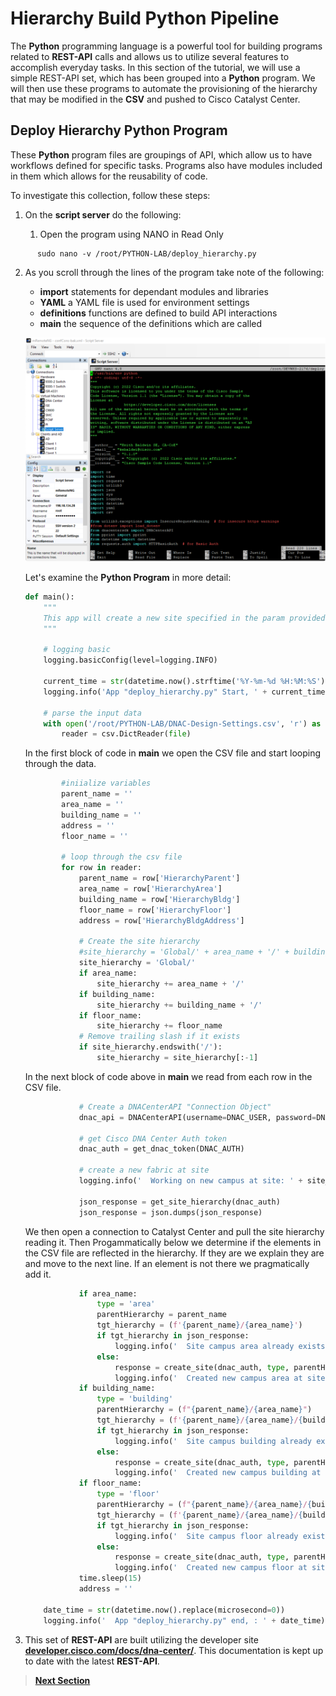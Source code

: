 # Hierarchy Build Python Pipeline

The **Python** programming language is a powerful tool for building programs related to **REST-API** calls and allows us to utilize several features to accomplish everyday tasks. In this section of the tutorial, we will use a simple REST-API set, which has been grouped into a **Python** program. We will then use these programs to automate the provisioning of the hierarchy that may be modified in the **CSV** and pushed to Cisco Catalyst Center.

## Deploy Hierarchy Python Program

These **Python** program files are groupings of API, which allow us to have workflows defined for specific tasks. Programs also have modules included in them which allows for the reusability of code. 

To investigate this collection, follow these steps:

1. On the **script server** do the following:

   1. Open the program using NANO in Read Only

```SHELL
      sudo nano -v /root/PYTHON-LAB/deploy_hierarchy.py
```

   2. As you scroll through the lines of the program take note of the following:

      - **import** statements for dependant modules and libraries
      - **YAML** a YAML file is used for environment settings
      - **definitions** functions are defined to build API interactions 
      - **main** the sequence of the definitions which are called

      ![json](./assets/hierarchy-python.png?raw=true "Import JSON")
   
      Let's examine the **Python Program** in more detail:

      ```py
      def main():
          """
          This app will create a new site specified in the param provided.
          """
      
          # logging basic
          logging.basicConfig(level=logging.INFO)
      
          current_time = str(datetime.now().strftime('%Y-%m-%d %H:%M:%S'))
          logging.info('App "deploy_hierarchy.py" Start, ' + current_time)
      
          # parse the input data
          with open('/root/PYTHON-LAB/DNAC-Design-Settings.csv', 'r') as file:
              reader = csv.DictReader(file)
      ```

      In the first block of code in **main** we open the CSV file and start looping through the data.

      ```py
              #iniialize variables
              parent_name = ''
              area_name = ''
              building_name = ''  
              address = ''   
              floor_name = ''
      
              # loop through the csv file
              for row in reader:
                  parent_name = row['HierarchyParent']
                  area_name = row['HierarchyArea']
                  building_name = row['HierarchyBldg']
                  floor_name = row['HierarchyFloor']
                  address = row['HierarchyBldgAddress']
      
                  # Create the site hierarchy
                  #site_hierarchy = 'Global/' + area_name + '/' + building_name + '/' + floor_name
                  site_hierarchy = 'Global/'
                  if area_name:
                      site_hierarchy += area_name + '/'
                  if building_name:
                      site_hierarchy += building_name + '/'
                  if floor_name:
                      site_hierarchy += floor_name
                  # Remove trailing slash if it exists
                  if site_hierarchy.endswith('/'):
                      site_hierarchy = site_hierarchy[:-1]
      ```

      In the next block of code above in **main** we read from each row in the CSV file.

      ```py           
                  # Create a DNACenterAPI "Connection Object"
                  dnac_api = DNACenterAPI(username=DNAC_USER, password=DNAC_PASS, base_url=DNAC_URL,          version='2.2.2.3', verify=False)
              
                  # get Cisco DNA Center Auth token
                  dnac_auth = get_dnac_token(DNAC_AUTH)
              
                  # create a new fabric at site
                  logging.info('  Working on new campus at site: ' + site_hierarchy)
      
                  json_response = get_site_hierarchy(dnac_auth)
                  json_response = json.dumps(json_response)
      ```

      We then open a connection to Catalyst Center and pull the site hierarchy reading it.
      Then Progammatically below we determine if the elements in the CSV file are reflected in the hierarchy. If they are we explain they are and move to the next line. If an element is not there we pragmatically add it.

      ```py           
                  if area_name:
                      type = 'area'
                      parentHierarchy = parent_name
                      tgt_hierarchy = (f'{parent_name}/{area_name}')
                      if tgt_hierarchy in json_response:
                          logging.info('  Site campus area already exists, skipping creation.')
                      else:
                          response = create_site(dnac_auth, type, parentHierarchy, area_name, address)
                          logging.info('  Created new campus area at site: ' + site_hierarchy)
                  if building_name:
                      type = 'building'
                      parentHierarchy = (f"{parent_name}/{area_name}")
                      tgt_hierarchy = (f'{parent_name}/{area_name}/{building_name}')
                      if tgt_hierarchy in json_response:
                          logging.info('  Site campus building already exists, skipping creation.')
                      else:
                          response = create_site(dnac_auth, type, parentHierarchy, building_name,          address)
                          logging.info('  Created new campus building at site: ' + site_hierarchy)
                  if floor_name:
                      type = 'floor'
                      parentHierarchy = (f"{parent_name}/{area_name}/{building_name}")
                      tgt_hierarchy = (f'{parent_name}/{area_name}/{building_name}/{floor_name}')
                      if tgt_hierarchy in json_response:
                          logging.info('  Site campus floor already exists, skipping creation.')
                      else:
                          response = create_site(dnac_auth, type, parentHierarchy, floor_name, address)
                          logging.info('  Created new campus floor at site: ' + site_hierarchy)
                  time.sleep(15)
                  address = ''
           
          date_time = str(datetime.now().replace(microsecond=0))
          logging.info('  App "deploy_hierarchy.py" end, : ' + date_time)
      ```

   3. This set of **REST-API** are built utilizing the developer site [**developer.cisco.com/docs/dna-center/**](https://developer.cisco.com/docs/dna-center/). This documentation is kept up to date with the latest **REST-API**.

> [**Next Section**](./05-deploy.md)
